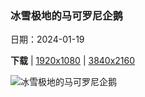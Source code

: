 ### 冰雪极地的马可罗尼企鹅

日期：2024-01-19

**下载**  |  [1920x1080](https://cn.bing.com/th?id=OHR.MacaroniPenguins_ZH-CN0600867997_1920x1080.jpg)  |  [3840x2160](https://cn.bing.com/th?id=OHR.MacaroniPenguins_ZH-CN0600867997_UHD.jpg)

![冰雪极地的马可罗尼企鹅](https://cn.bing.com/th?id=OHR.MacaroniPenguins_ZH-CN0600867997_1920x1080.jpg "马可罗尼企鹅，德雷克海峡，智利 (© Paul Souders/Getty Images)")


